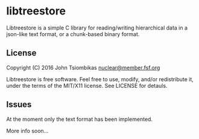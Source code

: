 libtreestore
============

Libtreestore is a simple C library for reading/writing hierarchical data in a
json-like text format, or a chunk-based binary format.

License
-------
Copyright (C) 2016 John Tsiombikas <nuclear@member.fsf.org>

Libtreestore is free software. Feel free to use, modify, and/or redistribute
it, under the terms of the MIT/X11 license. See LICENSE for detauls.

Issues
------

At the moment only the text format has been implemented.

More info soon...
